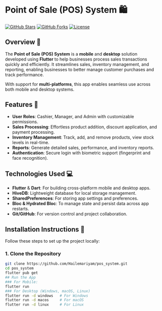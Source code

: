 # Point of Sale (POS) System 🛍️

[![GitHub Stars](https://img.shields.io/github/stars/Hailemariyam/pos_system?style=social)](https://github.com/Hailemariyam/pos_system) 
[![GitHub Forks](https://img.shields.io/github/forks/Hailemariyam/pos_system?style=social)](https://github.com/Hailemariyam/pos_system)
[![License](https://img.shields.io/github/license/Hailemariyam/pos_system)](https://github.com/Hailemariyam/pos_system/blob/main/LICENSE)

## Overview 🚀

The **Point of Sale (POS) System** is a **mobile** and **desktop** solution developed using **Flutter** to help businesses process sales transactions quickly and efficiently. It streamlines sales, inventory management, and reporting, enabling businesses to better manage customer purchases and track performance.

With support for **multi-platforms**, this app enables seamless use across both mobile and desktop systems. 

## Features 🎉

- **User Roles**: Cashier, Manager, and Admin with customizable permissions.
- **Sales Processing**: Effortless product addition, discount application, and payment processing.
- **Inventory Management**: Track, add, and remove products, view stock levels in real-time.
- **Reports**: Generate detailed sales, performance, and inventory reports.
- **Authentication**: Secure login with biometric support (fingerprint and face recognition).

## Technologies Used 💻

- **Flutter** & **Dart**: For building cross-platform mobile and desktop apps.
- **HiveDB**: Lightweight database for local storage management.
- **SharedPreferences**: For storing app settings and preferences.
- **Bloc & Hydrated Bloc**: To manage state and persist data across app restarts.
- **Git/GitHub**: For version control and project collaboration.

## Installation Instructions 🔧

Follow these steps to set up the project locally:

### 1. Clone the Repository
```bash
git clone https://github.com/Hailemariyam/pos_system.git
cd pos_system
flutter pub get
## Run the App
### For Mobile:
flutter run
### For Desktop (Windows, macOS, Linux)
flutter run -d windows   # For Windows
flutter run -d macos     # For macOS
flutter run -d linux     # For Linux

